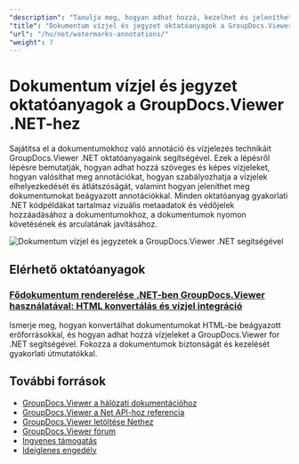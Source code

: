 ```yaml
---
"description": "Tanulja meg, hogyan adhat hozzá, kezelhet és jeleníthet meg vízjeleket és jegyzeteket dokumentumokban a GroupDocs.Viewer for .NET segítségével."
"title": "Dokumentum vízjel és jegyzet oktatóanyagok a GroupDocs.Viewer .NET-hez"
"url": "/hu/net/watermarks-annotations/"
"weight": 7
---
```


# Dokumentum vízjel és jegyzet oktatóanyagok a GroupDocs.Viewer .NET-hez

Sajátítsa el a dokumentumokhoz való annotáció és vízjelezés technikáit GroupDocs.Viewer .NET oktatóanyagaink segítségével. Ezek a lépésről lépésre bemutatják, hogyan adhat hozzá szöveges és képes vízjeleket, hogyan valósíthat meg annotációkat, hogyan szabályozhatja a vízjelek elhelyezkedését és átlátszóságát, valamint hogyan jeleníthet meg dokumentumokat beágyazott annotációkkal. Minden oktatóanyag gyakorlati .NET kódpéldákat tartalmaz vizuális metaadatok és védőjelek hozzáadásához a dokumentumokhoz, a dokumentumok nyomon követésének és arculatának javításához.

![Dokumentum vízjel és jegyzetek a GroupDocs.Viewer .NET segítségével](/viewer/watermarks-annotations/image.png)

## Elérhető oktatóanyagok

### [Fődokumentum renderelése .NET-ben GroupDocs.Viewer használatával: HTML konvertálás és vízjel integráció](./groupdocs-viewer-net-html-rendering-watermarks/)
Ismerje meg, hogyan konvertálhat dokumentumokat HTML-be beágyazott erőforrásokkal, és hogyan adhat hozzá vízjeleket a GroupDocs.Viewer for .NET segítségével. Fokozza a dokumentumok biztonságát és kezelését gyakorlati útmutatókkal.

## További források

- [GroupDocs.Viewer a hálózati dokumentációhoz](https://docs.groupdocs.com/viewer/net/)
- [GroupDocs.Viewer a Net API-hoz referencia](https://reference.groupdocs.com/viewer/net/)
- [GroupDocs.Viewer letöltése Nethez](https://releases.groupdocs.com/viewer/net/)
- [GroupDocs.Viewer fórum](https://forum.groupdocs.com/c/viewer/9)
- [Ingyenes támogatás](https://forum.groupdocs.com/)
- [Ideiglenes engedély](https://purchase.groupdocs.com/temporary-license/)